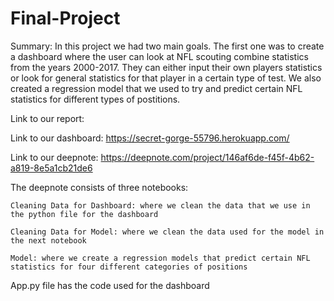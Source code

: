 # Final-Project

Summary:
  In this project we had two main goals. The first one was to create a dashboard where the user can look at NFL scouting combine
  statistics from the years 2000-2017. They can either input their own players statistics or look for general statistics for that
  player in a certain type of test. We also created a regression model that we used to try and predict certain NFL statistics for 
  different types of postitions. 


Link to our report: 

Link to our dashboard: https://secret-gorge-55796.herokuapp.com/

Link to our deepnote: https://deepnote.com/project/146af6de-f45f-4b62-a819-8e5a1cb21de6

  The deepnote consists of three notebooks:
  
    Cleaning Data for Dashboard: where we clean the data that we use in the python file for the dashboard
    
    Cleaning Data for Model: where we clean the data used for the model in the next notebook 
    
    Model: where we create a regression models that predict certain NFL statistics for four different categories of positions
    
App.py file has the code used for the dashboard
